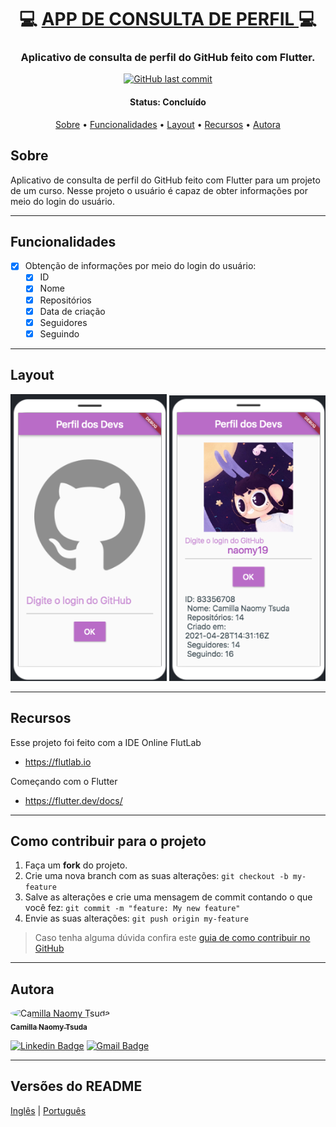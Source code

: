 <h1 align="center">
   💻 <a href="#"> APP DE CONSULTA DE PERFIL </a> 💻
</h1>

<h3 align="center">
    Aplicativo de consulta de perfil do GitHub feito com Flutter.  
</h3>

<p align="center">
  <a href="https://github.com/naomy19/address-search-app/commits/master">
    <img alt="GitHub last commit" src="https://img.shields.io/badge/last%20commit-august-informational">
  </a>   
</p>


<h4 align="center"> 
	 Status: Concluído
</h4>

<p align="center">
 <a href="#sobre">Sobre</a> •
 <a href="#funcionalidades">Funcionalidades</a> •
 <a href="#layout">Layout</a> • 
 <a href="#recursos">Recursos</a> • 
 <a href="#autora">Autora</a>
</p>


## Sobre

Aplicativo de consulta de perfil do GitHub feito com Flutter para um projeto de um curso.
Nesse projeto o usuário é capaz de obter informações por meio do login do usuário.

---

## Funcionalidades

- [x] Obtenção de informações por meio do login do usuário:
   - [x] ID
   - [x] Nome
   - [x] Repositórios
   - [x] Data de criação
   - [x] Seguidores
   - [x] Seguindo

---

## Layout

<p align="center">
  <img alt="consulta_perfil" title="#consulta_perfil" src="./readme-img/layout-1.png" width="250px">

  <img alt="consulta_perfil" title="#consulta_perfil" src="./readme-img/layout-2.png" width="250px">
</p>


---

## Recursos

Esse projeto foi feito com a IDE Online FlutLab
- https://flutlab.io

Começando com o Flutter
- https://flutter.dev/docs/

---

## Como contribuir para o projeto

1. Faça um **fork** do projeto.
2. Crie uma nova branch com as suas alterações: `git checkout -b my-feature`
3. Salve as alterações e crie uma mensagem de commit contando o que você fez: `git commit -m "feature: My new feature"`
4. Envie as suas alterações: `git push origin my-feature`
> Caso tenha alguma dúvida confira este [guia de como contribuir no GitHub](./CONTRIBUTING.md)

---

## Autora

<a href="https://github.com/naomy19">
 <img style="border-radius: 50%;" src="https://avatars.githubusercontent.com/naomy19" width="100px;" alt="Camilla Naomy Tsuda"/>
 <br />
 <sub><b>Camilla Naomy Tsuda</b></sub></a> 
 <br />

[![Linkedin Badge](https://img.shields.io/badge/-Camilla-blue?style=flat-square&logo=Linkedin&logoColor=white&link=https://www.linkedin.com/in/camilla-naomy-tsuda-33839b133/)](https://www.linkedin.com/in/camilla-naomy-tsuda-33839b133/) 
[![Gmail Badge](https://img.shields.io/badge/-camillanaomy@gmail.com-c14438?style=flat-square&logo=Gmail&logoColor=white&link=mailto:camillanaomy@gmail.com)](mailto:camillanaomy@gmail.com)

---

##  Versões do README

[Inglês](./README.md)  |  [Português](./README-pt.md)
